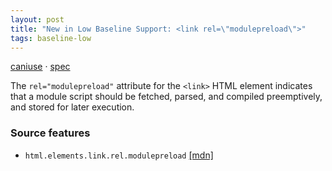 ```yaml
---
layout: post
title: "New in Low Baseline Support: <link rel=\"modulepreload\">"
tags: baseline-low
---
```


[caniuse](https://caniuse.com/?search=modulepreload) · [spec](https://html.spec.whatwg.org/multipage/links.html#link-type-modulepreload)

The `rel="modulepreload"` attribute for the `<link>` HTML element indicates that a module script should be fetched, parsed, and compiled preemptively, and stored for later execution.

### Source features

- ``html.elements.link.rel.modulepreload`` [[mdn]](https://https://developer.mozilla.org/en-US/search?q=html.elements.link.rel.modulepreload)
